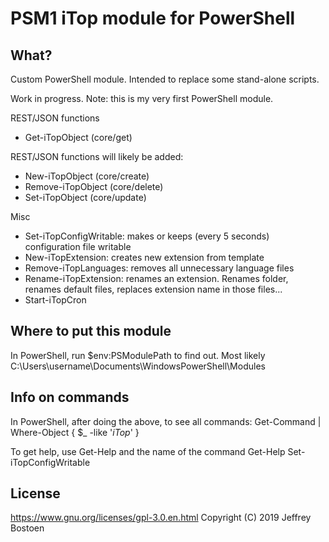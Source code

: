 # PSM1 iTop module for PowerShell

## What?
Custom PowerShell module.
Intended to replace some stand-alone scripts.

Work in progress. Note: this is my very first PowerShell module.

REST/JSON functions 
* Get-iTopObject (core/get)

REST/JSON functions will likely be added:
* New-iTopObject (core/create)
* Remove-iTopObject (core/delete)
* Set-iTopObject (core/update)

Misc
* Set-iTopConfigWritable: makes or keeps (every 5 seconds) configuration file writable
* New-iTopExtension: creates new extension from template
* Remove-iTopLanguages: removes all unnecessary language files
* Rename-iTopExtension: renames an extension. Renames folder, renames default files, replaces extension name in those files...
* Start-iTopCron


## Where to put this module
In PowerShell, run $env:PSModulePath to find out.
Most likely C:\Users\username\Documents\WindowsPowerShell\Modules

## Info on commands
In PowerShell, after doing the above, to see all commands:
Get-Command | Where-Object { $_ -like '*iTop*' }

To get help, use Get-Help and the name of the command
Get-Help Set-iTopConfigWritable

## License
https://www.gnu.org/licenses/gpl-3.0.en.html
Copyright (C) 2019 Jeffrey Bostoen